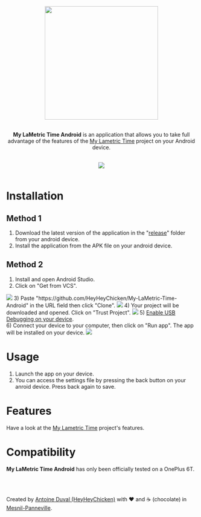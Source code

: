 <div align="center">

<img src="https://raw.githubusercontent.com/HeyHeyChicken/My-LaMetric-Time/main/resources/logo.png" width="300">
<br><br>

**My LaMetric Time Android** is an application that allows you to take full advantage of the features of the <a href="https://github.com/HeyHeyChicken/My-LaMetric-Time">My Lametric Time</a> project on your Android device.<br>

<br>

<img src="https://raw.githubusercontent.com/HeyHeyChicken/My-LaMetric-Time/main/resources/demo.gif">
</div>

<br>

# Installation

## Method 1

1) Download the latest version of the application in the "<a href="https://github.com/HeyHeyChicken/My-LaMetric-Time-Android/tree/main/releases">release</a>" folder from your android device.
2) Install the application from the APK file on your android device.

## Method 2

1) Install and open Android Studio.
2) Click on "Get from VCS".
<img src="https://raw.githubusercontent.com/HeyHeyChicken/My-LaMetric-Time-Android/main/resources/Installation_1.png">
3) Paste "https://github.com/HeyHeyChicken/My-LaMetric-Time-Android" in the URL field then click "Clone".
<img src="https://raw.githubusercontent.com/HeyHeyChicken/My-LaMetric-Time-Android/main/resources/Installation_2.png">
4) Your project will be downloaded and opened. Click on "Trust Project".
<img src="https://raw.githubusercontent.com/HeyHeyChicken/My-LaMetric-Time-Android/main/resources/Installation_3.png">
5) <a href="https://duckduckgo.com/?q=android+enable+usb+debugging">Enable USB Debugging on your device</a>.<br/>
6) Connect your device to your computer, then click on "Run app". The app will be installed on your device.
<img src="https://raw.githubusercontent.com/HeyHeyChicken/My-LaMetric-Time-Android/main/resources/Installation_4.png">

# Usage

1) Launch the app on your device.
2) You can access the settings file by pressing the back button on your anroid device.
Press back again to save.

# Features

Have a look at the <a href="https://github.com/HeyHeyChicken/My-LaMetric-Time#features">My Lametric Time</a> project's features.

# Compatibility

**My LaMetric Time Android** has only been officially tested on a OnePlus 6T.

<br>
<br>

Created by [Antoine Duval (HeyHeyChicken)](//antoine.cuffel.fr) with ❤ and ☕ (chocolate) in [Mesnil-Panneville](//en.wikipedia.org/wiki/Mesnil-Panneville).
